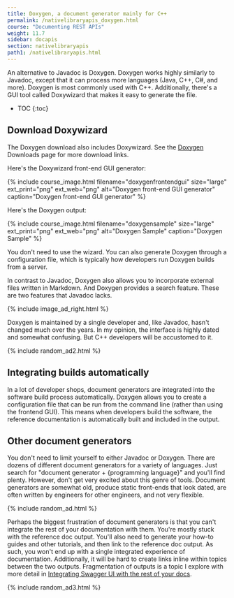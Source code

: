 ```yaml
---
title: Doxygen, a document generator mainly for C++
permalink: /nativelibraryapis_doxygen.html
course: "Documenting REST APIs"
weight: 11.7
sidebar: docapis
section: nativelibraryapis
path1: /nativelibraryapis.html
---
```


An alternative to Javadoc is Doxygen. Doxygen works highly similarly to Javadoc, except that it can process more languages (Java, C++, C#, and more). Doxygen is most commonly used with C++. Additionally, there's a GUI tool called Doxywizard that makes it easy to generate the file.

* TOC
{:toc}

## Download Doxywizard

The Doxygen download also includes Doxywizard. See the [Doxygen](http://www.doxygen.nl/download.html) Downloads page for more download links.

Here's the Doxywizard front-end GUI generator:

{% include course_image.html filename="doxygenfrontendgui" size="large" ext_print="png" ext_web="png" alt="Doxygen front-end GUI generator" caption="Doxygen front-end GUI generator" %}

Here's the Doxygen output:

{% include course_image.html filename="doxygensample" size="large" ext_print="png" ext_web="png" alt="Doxygen Sample" caption="Doxygen Sample" %}

You don't need to use the wizard. You can also generate Doxygen through a configuration file, which is typically how developers run Doxygen builds from a server.

In contrast to Javadoc, Doxygen also allows you to incorporate external files written in Markdown. And Doxygen provides a search feature. These are two features that Javadoc lacks.

{% include image_ad_right.html %}

Doxygen is maintained by a single developer and, like Javadoc, hasn't changed much over the years. In my opinion, the interface is highly dated and somewhat confusing. But C++ developers will be accustomed to it.

{% include random_ad2.html %}

## Integrating builds automatically

In a lot of developer shops, document generators are integrated into the software build process automatically. Doxygen allows you to create a configuration file that can be run from the command line (rather than using the frontend GUI). This means when developers build the software, the reference documentation is automatically built and included in the output.

## Other document generators

You don't need to limit yourself to either Javadoc or Doxygen. There are dozens of different document generators for a variety of languages. Just search for "document generator + {programming language}" and you'll find plenty. However, don't get very excited about this genre of tools. Document generators are somewhat old, produce static front-ends that look dated, are often written by engineers for other engineers, and not very flexible.

{% include random_ad.html %}

Perhaps the biggest frustration of document generators is that you can't integrate the rest of your documentation with them. You're mostly stuck with the reference doc output. You'll also need to generate your how-to guides and other tutorials, and then link to the reference doc output. As such, you won't end up with a single integrated experience of documentation. Additionally, it will be hard to create links inline within topics between the two outputs. Fragmentation of outputs is a topic I explore with more detail in [Integrating Swagger UI with the rest of your docs](pubapis_combine_swagger_and_guide.html).

{% include random_ad3.html %}
